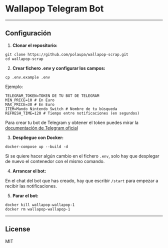 # Wallapop Telegram Bot


---

## Configuración

1. **Clonar el repositorio:**
```
git clone https://github.com/polaupa/wallapop-scrap.git
cd wallapop-scrap
```

2. **Crear fichero .env y configurar los campos:**

```
cp .env.example .env
```
Ejemplo:
```
TELEGRAM_TOKEN=TOKEN DE TU BOT DE TELEGRAM
MIN_PRICE=10 # En Euro
MAX_PRICE=30 # En Euro
ITEM=Mando Nintendo Switch # Nombre de tu búsqueda
REFRESH_TIME=120 # Tiempo entre notificaciones (en segundos)
```

Para crear tu bot de Telegram y obtener el token puedes mirar la [documentación de Telegram oficial](https://core.telegram.org/bots/tutorial)

3. **Despliegue con Docker:**
```
docker-compose up --build -d
```

Si se quiere hacer algún cambio en el fichero `.env`, solo hay que desplegar de nuevo el contenedor con el mismo comando.

4. **Arrancar el bot:**

En el chat del bot que has creado, hay que escribir `/start` para empezar a recibir las notificaciones.

5. **Parar el bot:**
```
docker kill wallapop-wallapop-1
docker rm wallapop-wallapop-1
```

---

## License

MIT
